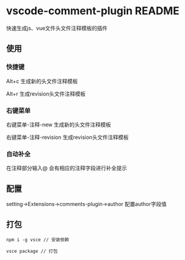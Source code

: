 # vscode-comment-plugin README
快速生成js、vue文件头文件注释模板的插件

## 使用

### 快捷键

Alt+c 生成新的头文件注释模板

Alt+r 生成revision头文件注释模板

### 右键菜单

右键菜单-注释-new  生成新的头文件注释模板

右键菜单-注释-revision  生成revision头文件注释模板

### 自动补全

在注释部分输入@ 会有相应的注释字段进行补全提示

## 配置

setting->Extensions->comments-plugin->author 配置author字段值

## 打包

```node
npm i -g vsce // 安装依赖
```
```node
vsce package // 打包
```